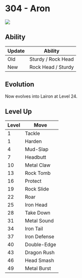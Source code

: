 # 304 - Aron
![][304]

## Ability

Update | Ability
---    | ---
Old    | Sturdy / Rock Head
New    | Rock Head / Sturdy

## Evolution
Now evolves into Lairon at Level 24.

## Level Up

Level | Move
---   | ---
  1   | Tackle
  1   | Harden
  4   | Mud-Slap
  7   | Headbutt
 10   | Metal Claw
 13   | Rock Tomb
 16   | Protect
 19   | Rock Slide
 22   | Roar
 25   | Iron Head
 28   | Take Down
 31   | Metal Sound
 34   | Iron Tail
 37   | Iron Defense
 40   | Double-Edge
 43   | Dragon Rush
 46   | Head Smash
 49   | Metal Burst



[304]: ../img/pokemon/304.png

